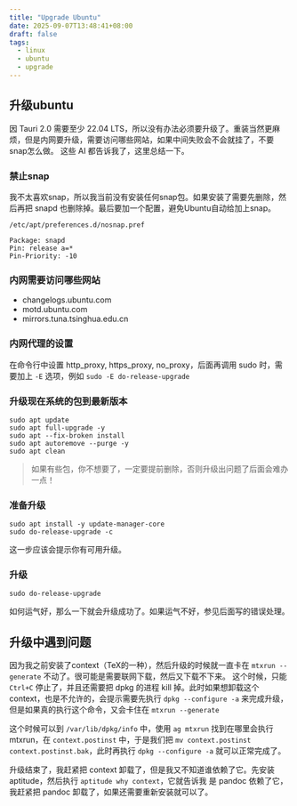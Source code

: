 ```yaml
---
title: "Upgrade Ubuntu"
date: 2025-09-07T13:48:41+08:00
draft: false
tags:
  - linux
  - ubuntu
  - upgrade
---
```


## 升级ubuntu

因 Tauri 2.0 需要至少 22.04 LTS，所以没有办法必须要升级了。重装当然更麻烦，但是内网要升级，需要访问哪些网站，如果中间失败会不会就挂了，不要snap怎么做。
这些 AI 都告诉我了，这里总结一下。

### 禁止snap

我不太喜欢snap，所以我当前没有安装任何snap包。如果安装了需要先删除，然后再把 snapd 也删除掉。最后要加一个配置，避免Ubuntu自动给加上snap。

`/etc/apt/preferences.d/nosnap.pref`

```text
Package: snapd
Pin: release a=*
Pin-Priority: -10
```

### 内网需要访问哪些网站

- changelogs.ubuntu.com
- motd.ubuntu.com
- mirrors.tuna.tsinghua.edu.cn

### 内网代理的设置

在命令行中设置 http_proxy, https_proxy, no_proxy，后面再调用 sudo 时，需要加上 `-E` 选项，例如 `sudo -E do-release-upgrade`

### 升级现在系统的包到最新版本

```shell
sudo apt update
sudo apt full-upgrade -y
sudo apt --fix-broken install
sudo apt autoremove --purge -y
sudo apt clean
```

> 如果有些包，你不想要了，一定要提前删除，否则升级出问题了后面会难办一点！


### 准备升级

```shell
sudo apt install -y update-manager-core
sudo do-release-upgrade -c
```

这一步应该会提示你有可用升级。

### 升级

```shell
sudo do-release-upgrade
```

如何运气好，那么一下就会升级成功了。如果运气不好，参见后面写的错误处理。


## 升级中遇到问题

因为我之前安装了context（TeX的一种），然后升级的时候就一直卡在 `mtxrun --generate` 不动了。很可能是需要联网下载，然后又下载不下来。
这个时候，只能 `Ctrl+C` 停止了，并且还需要把 dpkg 的进程 kill 掉。此时如果想卸载这个context，也是不允许的，会提示需要先执行
`dpkg --configure -a` 来完成升级，但是如果真的执行这个命令，又会卡住在 `mtxrun --generate`

这个时候可以到 `/var/lib/dpkg/info` 中，使用 `ag mtxrun` 找到在哪里会执行 mtxrun，在 `context.postinst` 中，于是我们把
`mv context.postinst context.postinst.bak`，此时再执行 `dpkg --configure -a` 就可以正常完成了。

升级结束了，我赶紧把 context 卸载了，但是我又不知道谁依赖了它。先安装 aptitude，然后执行 `aptitude why context`，它就告诉我
是 pandoc 依赖了它，我赶紧把 pandoc 卸载了，如果还需要重新安装就可以了。